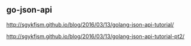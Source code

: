 ## go-json-api

http://sgykfjsm.github.io/blog/2016/03/13/golang-json-api-tutorial/

http://sgykfjsm.github.io/blog/2016/03/13/golang-json-api-tutorial-pt2/